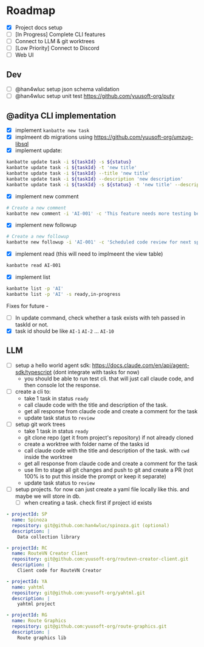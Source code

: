 # Roadmap

- [X] Project docs setup
- [ ] [In Progress] Complete CLI features
- [ ] Connect to LLM & git worktrees
- [ ] [Low Priority] Connect to Discord
- [ ] Web UI

## Dev

- [ ] @han4wluc setup json schema validation
- [ ] @han4wluc setup unit test https://github.com/yuusoft-org/puty

## @aditya CLI implementation

- [X] implement `kanbatte new task`
- [X] implmeent db migrations using https://github.com/yuusoft-org/umzug-libsql
- [X] implement update:

```bash
kanbatte update task -i ${taskId} -s ${status}
kanbatte update task -i ${taskId} -t 'new title'
kanbatte update task -i ${taskId} --title 'new title'
kanbatte update task -i ${taskId} --description 'new description'
kanbatte update task -i ${taskId} -s ${status} -t 'new title' --description 'new description'
```

- [X] implement new comment

```bash
# Create a new comment
kanbatte new comment -i 'AI-001' -c 'This feature needs more testing before deployment'
```

- [X] implement new followup

```bash
# Create a new followup
kanbatte new followup -i 'AI-001' -c 'Scheduled code review for next sprint'
```

- [X] implement read (this will need to implmeent the view table)

```bash
kanbatte read AI-001
```

- [X] implement list

```bash
kanbatte list -p 'AI'
kanbatte list -p 'AI' -s ready,in-progress
```

Fixes for future -

- [ ] In update command, check whether a task exists with teh passed in taskId or not.
- [X] task id should be like `AI-1` `AI-2` ... `AI-10`

## LLM

- [ ] setup a hello world agent sdk: https://docs.claude.com/en/api/agent-sdk/typescript (dont integrate with tasks for now)
  - you should be able to run test cli. that will just call claude code, and then console lot the response.
- [ ] create a cli to:
  - take 1 task in status `ready`
  - call claude code with the title and description of the task.
  - get all response from claude code and create a comment for the task
  - update task status to `review`
- [ ] setup git work trees
  - take 1 task in status `ready`
  - git clone repo (get it from project's repository) if not already cloned
  - create a worktree with folder name of the tasks id
  - call claude code with the title and description of the task. with `cwd` inside the worktree
  - get all response from claude code and create a comment for the task
  - use llm to stage all git changes and push to git and create a PR (not 100% is to put this inside the prompt or keep it separate)
  - update task status to `review`
- [ ] setup projects. for now can just create a yaml file locally like this. and maybe we will store in db.
  - [ ] when creating a task. check first if project id exists

```yaml
- projectId: SP
  name: Spinoza
  repository: git@github.com:han4wluc/spinoza.git (optional)
  description: |
    Data collection library

- projectId: RC
  name: RouteVN Creator Client
  repository: git@github.com:yuusoft-org/routevn-creator-client.git
  description: |
    Client code for RouteVN Creator

- projectId: YA
  name: yahtml
  repository: git@github.com:yuusoft-org/yahtml.git
  description: |
    yahtml project

- projectId: RG
  name: Route Graphics
  repository: git@github.com:yuusoft-org/route-graphics.git
  description: |
    Route graphics lib
```
